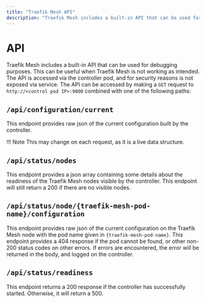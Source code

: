 ```yaml
---
title: "Traefik Mesh API"
description: "Traefik Mesh includes a built-in API that can be used for debugging purposes. Read the documentation to learn more."
---
```


# API

Traefik Mesh includes a built-in API that can be used for debugging purposes.
This can be useful when Traefik Mesh is not working as intended.
The API is accessed via the controller pod, and for security reasons is not exposed via service.
The API can be accessed by making a `GET` request to `http://<control pod IP>:9000` combined with one of the following paths:

## `/api/configuration/current`

This endpoint provides raw json of the current configuration built by the controller.

!!! Note
    This may change on each request, as it is a live data structure.

## `/api/status/nodes`

This endpoint provides a json array containing some details about the readiness of the Traefik Mesh nodes visible by the controller.
This endpoint will still return a 200 if there are no visible nodes.

## `/api/status/node/{traefik-mesh-pod-name}/configuration`

This endpoint provides raw json of the current configuration on the Traefik Mesh node with the pod name given in `{traefik-mesh-pod-name}`.
This endpoint provides a 404 response if the pod cannot be found, or other non-200 status codes on other errors.
If errors are encountered, the error will be returned in the body, and logged on the controller.

## `/api/status/readiness`

This endpoint returns a 200 response if the controller has successfully started.
Otherwise, it will return a 500.

